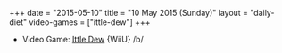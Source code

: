 +++
date = "2015-05-10"
title = "10 May 2015 (Sunday)"
layout = "daily-diet"
video-games = ["ittle-dew"]
+++

<ul>
<li class="entry Video Game">Video Game: <a href="/video-games/ittle-dew">Ittle Dew</a> {WiiU} /b/</li>
</ul>